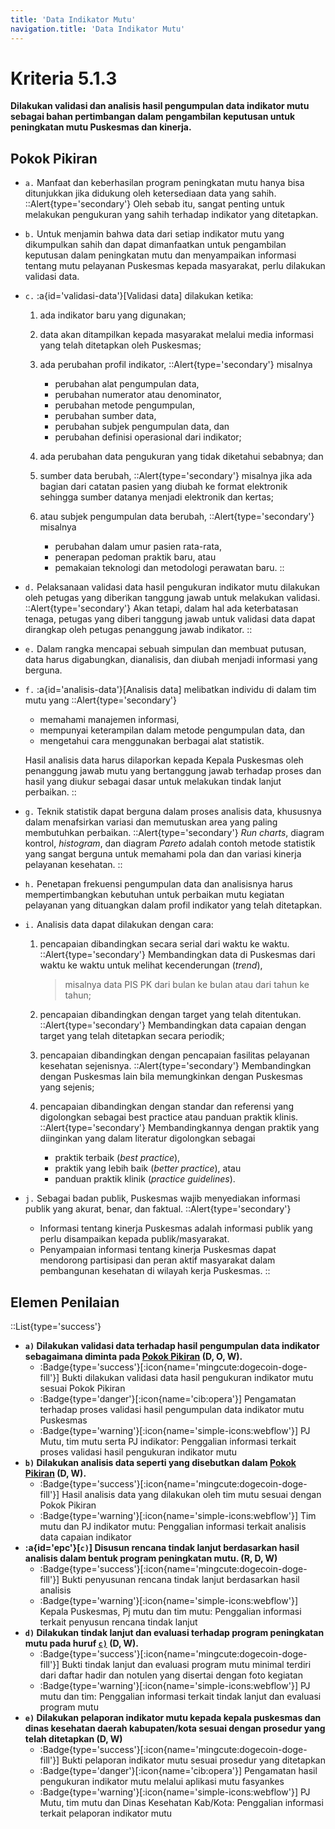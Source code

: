 ```yaml
---
title: 'Data Indikator Mutu'
navigation.title: 'Data Indikator Mutu'
---
```


# Kriteria 5.1.3 
**Dilakukan validasi dan analisis hasil pengumpulan data indikator mutu sebagai bahan pertimbangan dalam pengambilan keputusan untuk peningkatan mutu Puskesmas dan kinerja.** 
## Pokok Pikiran 

- `a.` Manfaat dan keberhasilan program peningkatan mutu hanya bisa ditunjukkan jika didukung oleh ketersediaan data yang sahih. 
  ::Alert{type='secondary'}
  Oleh sebab itu, sangat penting untuk melakukan pengukuran yang sahih terhadap indikator yang ditetapkan. 

- `b.` Untuk menjamin bahwa data dari setiap indikator mutu yang dikumpulkan sahih dan dapat  dimanfaatkan untuk pengambilan keputusan dalam peningkatan mutu dan menyampaikan informasi tentang mutu pelayanan Puskesmas kepada masyarakat, perlu dilakukan validasi data. 

- `c.` :a{id='validasi-data'}[Validasi data] dilakukan ketika: 
    1. ada indikator baru yang digunakan; 
    2. data akan ditampilkan kepada  masyarakat melalui media informasi yang telah ditetapkan oleh Puskesmas; 

    3. ada perubahan profil indikator, 
       ::Alert{type='secondary'}
       misalnya 
       - perubahan alat pengumpulan data, 
       - perubahan numerator atau denominator, 
       - perubahan metode pengumpulan, 
       - perubahan sumber data, 
       - perubahan subjek pengumpulan data, dan 
       - perubahan definisi operasional dari indikator; 

    4. ada perubahan data pengukuran yang tidak diketahui sebabnya; dan 

    5. sumber data berubah, 
       ::Alert{type='secondary'}
       misalnya jika ada bagian dari catatan pasien yang diubah ke format elektronik sehingga sumber datanya menjadi elektronik dan kertas; 
    6. atau subjek pengumpulan data berubah, 
       ::Alert{type='secondary'}
       misalnya 
       - perubahan dalam umur pasien rata-rata, 
       - penerapan pedoman praktik baru, atau 
       - pemakaian teknologi dan metodologi perawatan baru. 
       ::

- `d.` Pelaksanaan validasi data hasil pengukuran indikator mutu dilakukan oleh petugas yang diberikan tanggung jawab untuk melakukan validasi.  
  ::Alert{type='secondary'}
  Akan tetapi,  dalam hal ada keterbatasan tenaga, petugas yang diberi tanggung jawab untuk validasi data dapat dirangkap oleh petugas penanggung jawab indikator.
  ::
- `e.` Dalam rangka mencapai sebuah simpulan dan membuat putusan, data harus  digabungkan,  dianalisis, dan diubah menjadi informasi yang berguna. 

- `f.` :a{id='analisis-data'}[Analisis data] melibatkan individu di dalam tim mutu yang 
  ::Alert{type='secondary'}
  - memahami manajemen informasi, 
  - mempunyai keterampilan dalam metode pengumpulan data, dan 
  - mengetahui cara menggunakan berbagai alat statistik. 
  
  Hasil analisis data harus dilaporkan kepada Kepala Puskesmas oleh penanggung jawab mutu yang bertanggung jawab terhadap proses dan hasil yang diukur sebagai dasar untuk melakukan tindak lanjut perbaikan. 
  ::
- `g.` Teknik statistik dapat berguna dalam proses analisis data, khususnya dalam menafsirkan variasi dan memutuskan area yang paling membutuhkan perbaikan. 
  ::Alert{type='secondary'}
  *Run charts*, diagram kontrol, *histogram*, dan diagram *Pareto* adalah contoh metode statistik yang sangat berguna untuk memahami pola dan dan variasi kinerja pelayanan kesehatan. 
  ::
- `h.` Penetapan frekuensi pengumpulan data dan analisisnya harus mempertimbangkan kebutuhan untuk perbaikan mutu kegiatan pelayanan yang dituangkan dalam profil indikator yang telah ditetapkan. 

- `i.` Analisis data dapat dilakukan dengan cara: 
  1. pencapaian dibandingkan secara serial dari waktu ke waktu. 
    ::Alert{type='secondary'}
    Membandingkan data di Puskesmas dari waktu ke waktu untuk  melihat kecenderungan (*trend*), 
      > misalnya data PIS PK dari bulan ke bulan atau dari tahun ke tahun; 

  2. pencapaian dibandingkan dengan target yang telah ditentukan. 
     ::Alert{type='secondary'}
     Membandingkan data capaian dengan target yang telah ditetapkan secara periodik; 
  3. pencapaian dibandingkan dengan pencapaian fasilitas pelayanan kesehatan sejenisnya. 
     ::Alert{type='secondary'}
     Membandingkan dengan Puskesmas lain bila memungkinkan dengan Puskesmas yang sejenis; 

  4. pencapaian dibandingkan dengan standar dan referensi yang digolongkan sebagai best practice atau panduan praktik klinis. 
     ::Alert{type='secondary'}
      Membandingkannya dengan praktik yang diinginkan yang dalam literatur digolongkan sebagai 
      - praktik terbaik (*best practice*), 
      - praktik yang lebih baik (*better practice*), atau 
      - panduan praktik klinik (*practice guidelines*). 

- `j.` Sebagai badan publik, Puskesmas wajib menyediakan informasi publik yang akurat, benar, dan faktual. 
  ::Alert{type='secondary'}
  - Informasi tentang kinerja Puskesmas adalah informasi publik yang perlu disampaikan kepada publik/masyarakat. 
  - Penyampaian informasi tentang kinerja Puskesmas dapat mendorong partisipasi dan peran aktif masyarakat dalam  pembangunan kesehatan di wilayah kerja Puskesmas. 
  :: 
## Elemen Penilaian 
::List{type='success'}
- **`a)` Dilakukan validasi data terhadap hasil pengumpulan data indikator sebagaimana diminta pada [Pokok Pikiran](#validasi-data) (D, O, W).**
  - :Badge{type='success'}[:icon{name='mingcute:dogecoin-doge-fill'}] Bukti dilakukan validasi data hasil pengukuran indikator mutu sesuai Pokok Pikiran
  - :Badge{type='danger'}[:icon{name='cib:opera'}] Pengamatan terhadap proses validasi hasil pengumpulan data indikator mutu Puskesmas 
  - :Badge{type='warning'}[:icon{name='simple-icons:webflow'}] PJ Mutu, tim mutu serta PJ indikator: Penggalian informasi terkait proses validasi hasil pengukuran indikator mutu 
- **`b)` Dilakukan analisis data seperti yang disebutkan dalam [Pokok Pikiran](#analisis-data) (D, W).**
  - :Badge{type='success'}[:icon{name='mingcute:dogecoin-doge-fill'}] Hasil analisis data yang dilakukan oleh tim mutu sesuai dengan Pokok Pikiran 
  - :Badge{type='warning'}[:icon{name='simple-icons:webflow'}] Tim mutu dan PJ indikator mutu: Penggalian informasi terkait analisis data capaian indikator 
- **:a{id='epc'}[`c)`] Disusun rencana tindak lanjut berdasarkan hasil analisis dalam bentuk program peningkatan mutu. (R, D, W)**
  - :Badge{type='success'}[:icon{name='mingcute:dogecoin-doge-fill'}] Bukti penyusunan rencana tindak lanjut berdasarkan hasil analisis 
  - :Badge{type='warning'}[:icon{name='simple-icons:webflow'}] Kepala Puskesmas, Pj mutu dan tim mutu: Penggalian informasi terkait penyusun rencana tindak lanjut 
- **`d)` Dilakukan tindak lanjut dan evaluasi terhadap program peningkatan mutu pada huruf [`c)`](#epc) (D, W).**
  - :Badge{type='success'}[:icon{name='mingcute:dogecoin-doge-fill'}] Bukti tindak lanjut dan evaluasi program mutu minimal terdiri dari daftar hadir dan notulen yang disertai dengan foto kegiatan 
  - :Badge{type='warning'}[:icon{name='simple-icons:webflow'}] PJ mutu dan tim: Penggalian informasi terkait tindak lanjut dan evaluasi program mutu 
- **`e)`  Dilakukan pelaporan indikator mutu kepada kepala puskesmas dan dinas kesehatan daerah kabupaten/kota sesuai dengan prosedur yang telah ditetapkan (D, W)**
  - :Badge{type='success'}[:icon{name='mingcute:dogecoin-doge-fill'}] Bukti pelaporan indikator mutu sesuai prosedur yang ditetapkan 
  - :Badge{type='danger'}[:icon{name='cib:opera'}] Pengamatan hasil pengukuran indikator mutu melalui aplikasi mutu fasyankes 
  - :Badge{type='warning'}[:icon{name='simple-icons:webflow'}] PJ Mutu, tim mutu dan Dinas Kesehatan Kab/Kota: Penggalian informasi terkait pelaporan indikator mutu 
